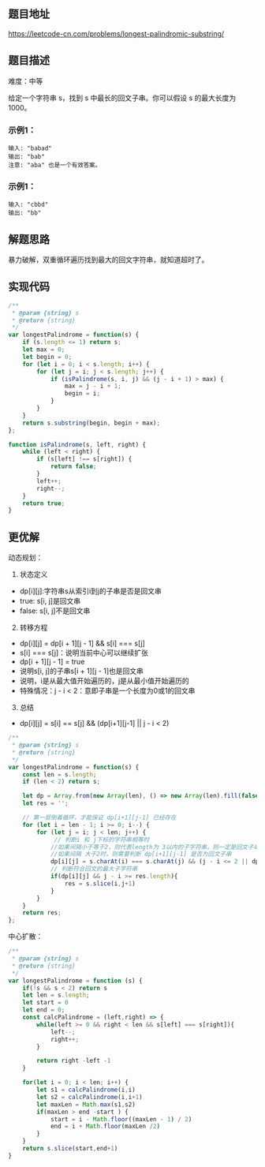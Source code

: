 ## 题目地址

https://leetcode-cn.com/problems/longest-palindromic-substring/

## 题目描述

难度：中等

给定一个字符串 s，找到 s 中最长的回文子串。你可以假设 s 的最大长度为 1000。

### 示例1：

```
输入: "babad"
输出: "bab"
注意: "aba" 也是一个有效答案。
```

### 示例1：

```
输入: "cbbd"
输出: "bb"
```

## 解题思路

暴力破解，双重循环遍历找到最大的回文字符串，就知道超时了。

## 实现代码

```js
/**
 * @param {string} s
 * @return {string}
 */
var longestPalindrome = function(s) {
    if (s.length <= 1) return s;
    let max = 0;
    let begin = 0;
    for (let i = 0; i < s.length; i++) {
        for (let j = i; j < s.length; j++) {
            if (isPalindrome(s, i, j) && (j - i + 1) > max) {
                max = j - i + 1;
                begin = i;
            }
        }
    }
    return s.substring(begin, begin + max);
};

function isPalindrome(s, left, right) {
    while (left < right) {
        if (s[left] !== s[right]) {
            return false;
        }
        left++;
        right--;
    }
    return true;
}
```

## 更优解

动态规划：
1. 状态定义
- dp[i][j]:字符串s从索引i到j的子串是否是回文串
- true: s[i, j]是回文串
- false: s[i, j]不是回文串
2. 转移方程
- dp[i][j] = dp[i + 1][j - 1] && s[i] === s[j]
- s[i] === s[j]：说明当前中心可以继续扩张
- dp[i + 1][j - 1] = true
- 说明s[i, j]的子串s[i + 1][j - 1]也是回文串
- 说明，i是从最大值开始遍历的，j是从最小值开始遍历的
- 特殊情况：j - i < 2：意即子串是一个长度为0或1的回文串
3. 总结
- dp[i][j] = s[i] == s[j] && (dp[i+1][j-1] || j - i < 2)

```js
/**
 * @param {string} s
 * @return {string}
 */
var longestPalindrome = function(s) {
    const len = s.length;
    if (len < 2) return s;

    let dp = Array.from(new Array(len), () => new Array(len).fill(false));
    let res = '';

    // 第一层倒着循环，才能保证 dp[i+1][j-1] 已经存在
    for (let i = len - 1; i >= 0; i--) {
        for (let j = i; j < len; j++) {
             // 判断i 和 j下标的字符串相等时
            //如果间隔小于等于2，则代表length为 3以内的子字符串，则一定是回文子串
            //如果间隔 大于2时，则需要判断 dp[i+1][j-1] 是否为回文子串
            dp[i][j] = s.charAt(i) === s.charAt(j) && (j - i <= 2 || dp[i+1][j-1])
            // 判断符合回文的最大子字符串
            if(dp[i][j] && j - i >= res.length){
                res = s.slice(i,j+1)
            }
        }
    }
    return res;
};
```

中心扩散：

```js
/**
 * @param {string} s
 * @return {string}
 */
var longestPalindrome = function (s) {
    if(!s && s < 2) return s
    let len = s.length;
    let start = 0
    let end = 0;
    const calcPalindrome = (left,right) => {
        while(left >= 0 && right < len && s[left] === s[right]){
            left--;
            right++;
        }

        return right -left -1
    }

    for(let i = 0; i < len; i++) {
        let s1 = calcPalindrome(i,i)
        let s2 = calcPalindrome(i,i+1)
        let maxLen = Math.max(s1,s2)
        if(maxLen > end -start ) {
            start = i - Math.floor((maxLen - 1) / 2)
            end = i + Math.floor(maxLen /2)
        }
    }
    return s.slice(start,end+1)
}
```
